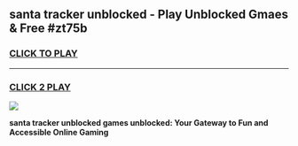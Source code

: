 
## santa tracker unblocked - Play Unblocked Gmaes & Free #zt75b
<h3>
<a href="https://news.freeplayer.one?title=santa_tracker_unblocked&ref=24F">CLICK TO PLAY</a></h3>
<hr>

<h3>
<a href="https://news.freeplayer.one?title=santa_tracker_unblocked&ref=24F">CLICK 2 PLAY</a>
  
</h3>

<a href="https://news.freeplayer.one?title=santa_tracker_unblocked&ref=24F/"><img src="https://clearcache.store/games.png"></a>


**santa tracker unblocked games unblocked: Your Gateway to Fun and Accessible Online Gaming**

